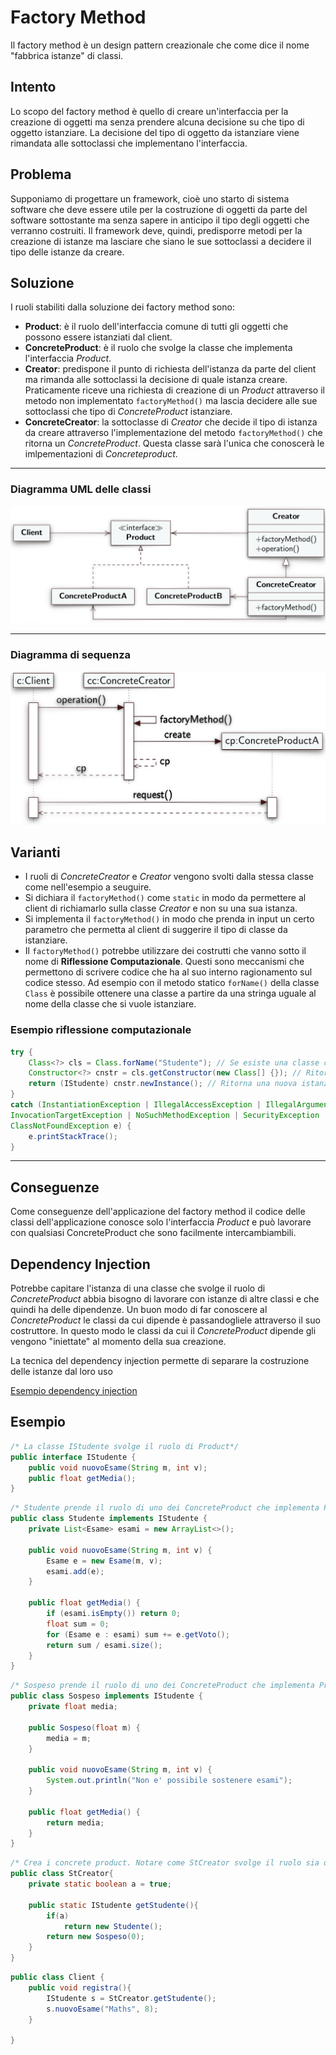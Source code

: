 # Factory Method
Il factory method è un design pattern creazionale che come dice il nome "fabbrica istanze" di classi.
## Intento
Lo scopo del factory method è quello di creare un'interfaccia per la creazione di oggetti ma senza prendere alcuna decisione su che tipo di oggetto istanziare. La decisione del tipo di oggetto da istanziare viene rimandata alle sottoclassi che implementano l'interfaccia.
## Problema
Supponiamo di progettare un framework, cioè uno starto di sistema software che deve essere utile per la costruzione di oggetti da parte del software sottostante ma senza sapere in anticipo il tipo degli oggetti che verranno costruiti. Il framework deve, quindi, predisporre metodi per la creazione di istanze ma lasciare che siano le sue sottoclassi a decidere il tipo delle istanze da creare.
## Soluzione
I ruoli stabiliti dalla soluzione dei factory method sono:
- **Product**: è il ruolo dell'interfaccia comune di tutti gli oggetti che possono essere istanziati dal client.
- **ConcreteProduct**: è il ruolo che svolge la classe che implementa l'interfaccia *Product*.
- **Creator**: predispone il punto di richiesta dell'istanza da parte del client ma rimanda alle sottoclassi la decisione di quale istanza creare. Praticamente riceve una richiesta di creazione di un *Product* attraverso il metodo non implementato `factoryMethod()` ma lascia decidere alle sue sottoclassi che tipo di *ConcreteProduct* istanziare.
- **ConcreteCreator**: la sottoclasse di *Creator* che decide il tipo di istanza da creare attraverso l'implementazione del metodo `factoryMethod()` che ritorna un *ConcreteProduct*. Questa classe sarà l'unica che conoscerà le imlpementazioni di *Concreteproduct*.

---
### Diagramma UML delle classi

![Diagramma UML delle classi](./images/umlClassFacctoryMethod.png)

---
### Diagramma di sequenza

![Diagramma di sequenza](./images/umlSequenceFactoryMethod.png)

## Varianti
- I ruoli di *ConcreteCreator* e *Creator* vengono svolti dalla stessa classe come nell'esempio a seuguire.
- Si dichiara il `factoryMethod()` come `static` in modo da permettere al client di richiamarlo sulla classe *Creator* e non su una sua istanza.
- Si implementa il `factoryMethod()` in modo che prenda in input un certo parametro che permetta al client di suggerire il tipo di classe da istanziare.
- Il `factoryMethod()` potrebbe utilizzare dei costrutti che vanno sotto il nome di **Riflessione Computazionale**. Questi sono meccanismi che permettono di scrivere codice che ha al suo interno ragionamento sul codice stesso. Ad esempio con il metodo statico `forName()` della classe `Class` è possibile ottenere una classe a partire da una stringa uguale al nome della classe che si vuole istanziare.

### Esempio riflessione computazionale
```java
try {
	Class<?> cls = Class.forName("Studente"); // Se esiste una classe che ha nome Studente, Class prenderà il tipo di Studente
	Constructor<?> cnstr = cls.getConstructor(new Class[] {}); // Ritorna il costruttore della classe Studente
	return (IStudente) cnstr.newInstance(); // Ritorna una nuova istanza di Studente
}
catch (InstantiationException | IllegalAccessException | IllegalArgumentException |
InvocationTargetException | NoSuchMethodException | SecurityException |
ClassNotFoundException e) {
	e.printStackTrace();
}
```
--- 

## Conseguenze
Come conseguenze dell'applicazione del factory method il codice delle classi dell'applicazione conosce solo l'interfaccia *Product* e può lavorare con qualsiasi ConcreteProduct che sono facilmente intercambiambili.

## Dependency Injection
Potrebbe capitare l'istanza di una classe che svolge il ruolo di *ConcreteProduct* abbia bisogno di lavorare con istanze di altre classi e che quindi ha delle dipendenze. Un buon modo di far conoscere al *ConcreteProduct* le classi da cui dipende è passandogliele attraverso il suo costruttore. In questo modo le classi da cui il *ConcreteProduct* dipende gli vengono "iniettate" al momento della sua creazione.

La tecnica del dependency injection permette di separare la costruzione delle istanze dal loro uso

[Esempio dependency injection](https://www.dmi.unict.it/tramonta/se/oop/appEditor.html)
## Esempio
```java
/* La classe IStudente svolge il ruolo di Product*/
public interface IStudente {
	public void nuovoEsame(String m, int v);
	public float getMedia();
}
```

```java
/* Studente prende il ruolo di uno dei ConcreteProduct che implementa Product */
public class Studente implements IStudente {
	private List<Esame> esami = new ArrayList<>();
	
	public void nuovoEsame(String m, int v) {
		Esame e = new Esame(m, v);
		esami.add(e);
	}
	
	public float getMedia() {
		if (esami.isEmpty()) return 0;
		float sum = 0;
		for (Esame e : esami) sum += e.getVoto();
		return sum / esami.size();
	}
}
```

```java
/* Sospeso prende il ruolo di uno dei ConcreteProduct che implementa Product */
public class Sospeso implements IStudente {
	private float media;
	
	public Sospeso(float m) {
		media = m;
	}
	
	public void nuovoEsame(String m, int v) {
		System.out.println("Non e' possibile sostenere esami");
	}
	
	public float getMedia() {
		return media;
	}
}
```

```java
/* Crea i concrete product. Notare come StCreator svolge il ruolo sia di ConcreteCreator. Questa è una variante ammissibile del FactoryMethod in cui viene omesso il Creator ed implementato solo il ConcreteCreator.*/
public class StCreator{
	private static boolean a = true;
	
	public static IStudente getStudente(){
		if(a)
			return new Studente();
		return new Sospeso(0);
	}
}
```

```java
public class Client {
	public void registra(){
		IStudente s = StCreator.getStudente();
		s.nuovoEsame("Maths", 8);
	}

}
```
